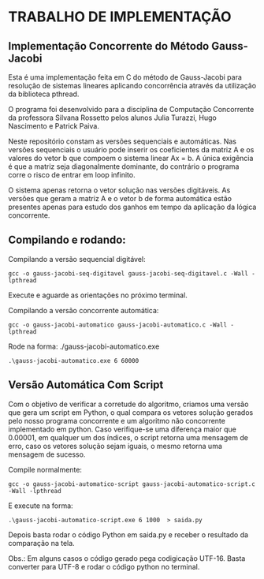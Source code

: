# TRABALHO DE IMPLEMENTAÇÃO

## Implementação Concorrente do Método Gauss-Jacobi

Esta é uma implementação feita em C do método de Gauss-Jacobi para resolução de sistemas lineares aplicando concorrência através da utilização da biblioteca pthread.  

O programa foi desenvolvido para a disciplina de Computação Concorrente da professora Silvana Rossetto pelos alunos Julia Turazzi, Hugo Nascimento e Patrick Paiva.  

Neste repositório constam as versões sequenciais e automáticas. Nas versões sequenciais o usuário pode inserir os coeficientes da matriz A e os valores do vetor b que compoem o sistema linear Ax = b. A única exigência é que a matriz seja diagonalmente dominante, do contrário o programa corre o risco de entrar em loop infinito.

O sistema apenas retorna o vetor solução nas versões digitáveis. As versões que geram a matriz A e o vetor b de forma automática estão presentes apenas para estudo dos ganhos em tempo da aplicação da lógica concorrente.


## Compilando e rodando:

Compilando a versão sequencial digitável:
```
gcc -o gauss-jacobi-seq-digitavel gauss-jacobi-seq-digitavel.c -Wall -lpthread
```
Execute e aguarde as orientações no próximo terminal.

Compilando a versão concorrente automática:
```
gcc -o gauss-jacobi-automatico gauss-jacobi-automatico.c -Wall -lpthread
```
Rode na forma:
./gauss-jacobi-automatico.exe <numero threads> <numero de variaveis>
```
.\gauss-jacobi-automatico.exe 6 60000
```

## Versão Automática Com Script

Com o objetivo de verificar a corretude do algoritmo, criamos uma versão que gera um script em Python, o qual compara os vetores solução gerados pelo nosso programa concorrente e um algoritmo não concorrente implementado em python. Caso verifique-se uma diferença maior que 0.00001, em qualquer um dos índices, o script retorna uma mensagem de erro, caso os vetores solução sejam iguais, o mesmo retorna uma mensagem de sucesso.  

Compile normalmente:
```
gcc -o gauss-jacobi-automatico-script gauss-jacobi-automatico-script.c -Wall -lpthread
```

E execute na forma:
```
.\gauss-jacobi-automatico-script.exe 6 1000  > saida.py
```

Depois basta rodar o código Python em saida.py e receber o resultado da comparação na tela.

Obs.: Em alguns casos o código gerado pega codigicação UTF-16. Basta converter para UTF-8 e rodar o código python no terminal.

